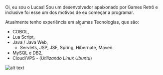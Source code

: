 Oi, eu sou o Lucas!
Sou um desenvolvedor apaixonado por Games Retrô e 
inclusive foi esse um dos motivos de eu começar a programar.

Atualmente tenho experiência em algumas Tecnologias, que são: 
* COBOL,
* Lua Script,
* Java / Java Web,
  * Servlets, JSP, JSF, Spring, Hibernate, Maven.
* MySQL e DB2,
* Cloud/VPS - (_Utilizando Linux Ubuntu_)

![alt text](https://www.mmos.com.br/f/1997/01/Tibia-wallpaper.png)
